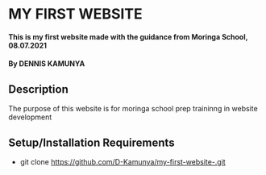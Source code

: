 # MY FIRST WEBSITE
#### This is my first website made with the guidance from Moringa School, 08.07.2021
#### By **DENNIS KAMUNYA**
## Description
The purpose of this website is for moringa school prep traininng in website development
## Setup/Installation Requirements
* git clone https://github.com/D-Kamunya/my-first-website-.git


  